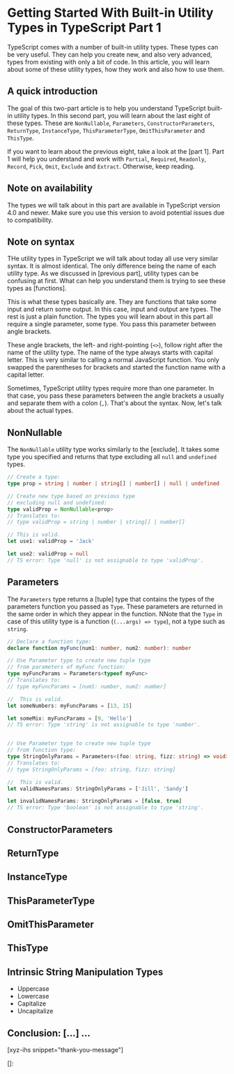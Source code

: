 # Getting Started With Built-in Utility Types in TypeScript Part 1

TypeScript comes with a number of built-in utility types. These types can be very useful. They can help you create new, and also very advanced, types from existing with only a bit of code. In this article, you will learn about some of these utility types, how they work and also how to use them.<!--more-->

<!--
Table of Contents:
-->

## A quick introduction

The goal of this two-part article is to help you understand TypeScript built-in utility types. In this second part, you will learn about the last eight of these types. These are `NonNullable`, `Parameters`, `ConstructorParameters`, `ReturnType`, `InstanceType`, `ThisParameterType`, `OmitThisParameter` and `ThisType`.

If you want to learn about the previous eight, take a look at the [part 1]. Part 1 will help you understand and work with `Partial`, `Required`, `Readonly`, `Record`, `Pick`, `Omit`, `Exclude` and `Extract`. Otherwise, keep reading.

## Note on availability

The types we will talk about in this part are available in TypeScript version 4.0 and newer. Make sure you use this version to avoid potential issues due to compatibility.

## Note on syntax

THe utility types in TypeScript we will talk about today all use very similar syntax. It is almost identical. The only difference being the name of each utility type. As we discussed in [previous part], utility types can be confusing at first. What can help you understand them is trying to see these types as [functions].

This is what these types basically are. They are functions that take some input and return some output. In this case, input and output are types. The rest is just a plain function. The types you will learn about in this part all require a single parameter, some type. You pass this parameter between angle brackets.

These angle brackets, the left- and right-pointing (`<>`), follow right after the name of the utility type. The name of the type always starts with capital letter. This is very similar to calling a normal JavaScript function. You only swapped the parentheses for brackets and started the function name with a capital letter.

Sometimes, TypeScript utility types require more than one parameter. In that case, you pass these parameters between the angle brackets a usually and separate them with a colon (`,`). That's about the syntax. Now, let's talk about the actual types.

## NonNullable<Type>

The `NonNullable` utility type works similarly to the [exclude]. It takes some type you specified and returns that type excluding all `null` and `undefined` types.

```TypeScript
// Create a type:
type prop = string | number | string[] | number[] | null | undefined

// Create new type based on previous type
// excluding null and undefined:
type validProp = NonNullable<prop>
// Translates to:
// type validProp = string | number | string[] | number[]

// This is valid.
let use1: validProp = 'Jack'

let use2: validProp = null
// TS error: Type 'null' is not assignable to type 'validProp'.
```

## Parameters<Type>

The `Parameters` type returns a [tuple] type that contains the types of the parameters function you passed as `Type`. These parameters are returned in the same order in which they appear in the function. NNote that the `Type` in case of this utility type is a function (`(...args) => type`), not a type such as `string`.

```TypeScript
// Declare a function type:
declare function myFunc(num1: number, num2: number): number

// Use Parameter type to create new tuple type
// from parameters of myFunc function:
type myFuncParams = Parameters<typeof myFunc>
// Translates to:
// type myFuncParams = [num1: number, num2: number]

//  This is valid.
let someNumbers: myFuncParams = [13, 15]

let someMix: myFuncParams = [9, 'Hello']
// TS error: Type 'string' is not assignable to type 'number'.


// Use Parameter type to create new tuple type
// from function type:
type StringOnlyParams = Parameters<(foo: string, fizz: string) => void>
// Translates to:
// type StringOnlyParams = [foo: string, fizz: string]

//  This is valid.
let validNamesParams: StringOnlyParams = ['Jill', 'Sandy']

let invalidNamesParams: StringOnlyParams = [false, true]
// TS error: Type 'boolean' is not assignable to type 'string'.
```

## ConstructorParameters<Type>

## ReturnType<Type>

## InstanceType<Type>

## ThisParameterType<Type>

## OmitThisParameter<Type>

## ThisType<Type>

## Intrinsic String Manipulation Types

- Uppercase<StringType>
- Lowercase<StringType>
- Capitalize<StringType>
- Uncapitalize<StringType>

## Conclusion: [...] ...

[xyz-ihs snippet="thank-you-message"]

<!-- ### Links -->

[]:

<!--
### Meta:
-
-->

<!--
### Keywords:
-
-->

<!--
### Resources:
- https://www.typescriptlang.org/docs/handbook/utility-types.html#intrinsic-string-manipulation-types
- https://obaranovskyi.medium.com/typescript-understand-built-in-utility-types-5aa9ea44fe45
- https://medium.com/jspoint/typescript-utility-types-4d9bfc37745c
- https://www.wisdomgeek.com/development/web-development/typescript/using-utility-types-for-transforming-typescript-types/
- https://blog.logrocket.com/using-built-in-utility-types-in-typescript/
- https://www.dslemay.com/blog/2020/04/27/typescript-utility-types-part-1-partial-pick-and-omit
-->
